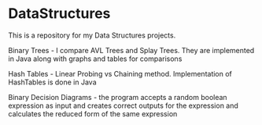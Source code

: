 # DataStructures

This is a repository for my Data Structures projects.

Binary Trees - I compare AVL Trees and Splay Trees. They are implemented in Java along with graphs and tables for comparisons

Hash Tables - Linear Probing vs Chaining method. Implementation of HashTables is done in Java

Binary Decision Diagrams - the program accepts a random boolean expression as input and creates correct outputs for the expression and calculates the reduced form of the same expression
